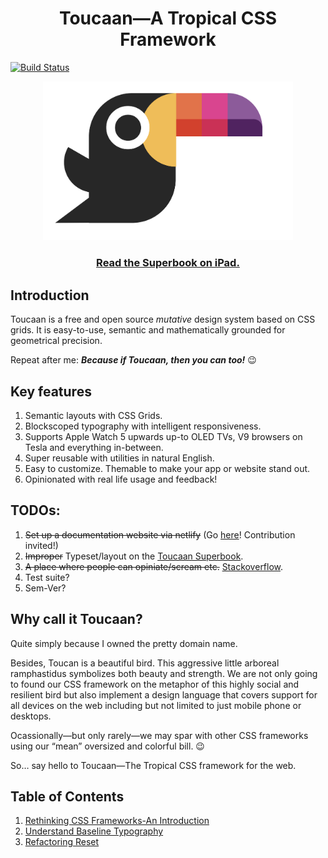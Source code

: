 <h1 align="center">Toucaan—A Tropical CSS Framework</h1>

[![Build Status](https://github.com/bookiza/toucaan/workflows/CI/badge.svg)](https://github.com/bookiza/toucaan/actions?workflow=CI)

<div align="center">
  <a href="http://toucaan.com">
    <img src="./assets/toucaan.png" alt="Toucaan-A Tropical CSS Framework" width="400">
  </a>
  <br>
  <h3>
    <a href="https://bubblin.io/cover/the-toucaan-framework-by-marvin-danig">Read the Superbook on iPad.</a>
  </h3>
</div>



## Introduction

Toucaan is a free and open source _mutative_ design system based on CSS grids.
It is easy-to-use, semantic and mathematically grounded for geometrical precision.

Repeat after me: **_Because if Toucaan, then you can too!_** 😉


## Key features

1. Semantic layouts with CSS Grids.
2. Blockscoped typography with intelligent responsiveness.
3. Supports Apple Watch 5 upwards up-to OLED TVs, V9 browsers on Tesla and everything in-between.
4. Super reusable with utilities in natural English.
5. Easy to customize. Themable to make your app or website stand out.
6. Opinionated with real life usage and feedback!


## TODOs:

1. ~~Set up a documentation website via netlify~~ (Go [here](https://github.com/bookiza/toucaan.docs)! Contribution invited!)
2. ~~Improper~~ Typeset/layout on the [Toucaan Superbook](https://github.com/marvindanig/toucaan-story-of-style).
3. ~~A place where people can opiniate/scream etc.~~ [Stackoverflow](https://stackoverflow.com/).
4. Test suite?
5. Sem-Ver?


## Why call it Toucaan?

Quite simply because I owned the pretty domain name.

Besides, Toucan is a beautiful bird.
This aggressive little arboreal ramphastidus symbolizes both beauty and strength.
We are not only going to found our CSS framework on the metaphor of this highly social and resilient bird but also implement a design language that covers support for all devices on the web including but not limited to just mobile phone or desktops.

Ocassionally—but only rarely—we may spar with other CSS frameworks using our “mean” oversized and colorful bill. 😉

So… say hello to Toucaan—The Tropical CSS framework for the web.

## Table of Contents

1. [Rethinking CSS Frameworks-An Introduction](posts/2019-09-30-toucaan-introduction.md)
2. [Understand Baseline Typography](https://bubblin.io/blog/baseline-css)
3. [Refactoring Reset]()

